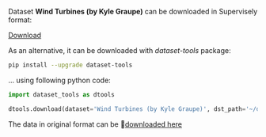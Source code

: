 Dataset **Wind Turbines (by Kyle Graupe)** can be downloaded in Supervisely format:

 [Download](https://assets.supervisely.com/supervisely-supervisely-assets-public/teams_storage/z/d/JE/LIupfHG8kz86rcGUM2y2Xl2CMCt50ZLhdwPdSyNVIRO3orzYCiWJBF8bq8O2JmKdIWVTaOLsuVvXvgfdfak8sBFzRWcn99RoQXfkjJ5NpR6xIemc3yEfZJOPP4DN.tar)

As an alternative, it can be downloaded with *dataset-tools* package:
``` bash
pip install --upgrade dataset-tools
```

... using following python code:
``` python
import dataset_tools as dtools

dtools.download(dataset='Wind Turbines (by Kyle Graupe)', dst_path='~/dtools/datasets/Wind Turbines (by Kyle Graupe).tar')
```
The data in original format can be 🔗[downloaded here](https://www.kaggle.com/datasets/kylegraupe/wind-turbine-image-dataset-for-computer-vision/download?datasetVersionNumber=12)